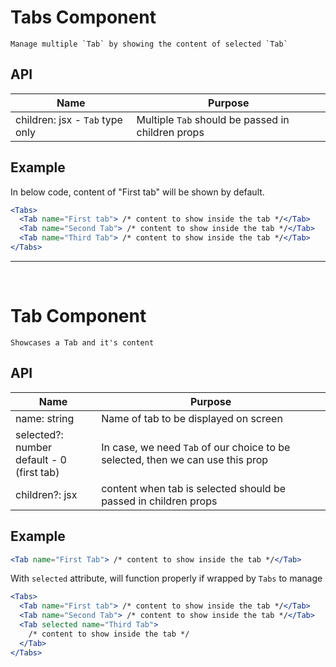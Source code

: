 # Tabs Component

    Manage multiple `Tab` by showing the content of selected `Tab`

## API

| Name                            | Purpose                                           |
| ------------------------------- | ------------------------------------------------- |
| children: jsx - `Tab` type only | Multiple `Tab` should be passed in children props |

## Example

In below code, content of "First tab" will be shown by default.

```jsx
<Tabs>
  <Tab name="First tab"> /* content to show inside the tab */</Tab>
  <Tab name="Second Tab"> /* content to show inside the tab */</Tab>
  <Tab name="Third Tab"> /* content to show inside the tab */</Tab>
</Tabs>
```

---

<br>

# Tab Component

    Showcases a Tab and it's content

## API

| Name                                           | Purpose                                                                        |
| ---------------------------------------------- | ------------------------------------------------------------------------------ |
| name: string                                   | Name of tab to be displayed on screen                                          |
| selected?: number <br> default - 0 (first tab) | In case, we need `Tab` of our choice to be selected, then we can use this prop |
| children?: jsx                                 | content when tab is selected should be passed in children props                |

## Example

```jsx
<Tab name="First Tab"> /* content to show inside the tab */</Tab>
```

With `selected` attribute, will function properly if wrapped by `Tabs` to manage

```jsx
<Tabs>
  <Tab name="First tab"> /* content to show inside the tab */</Tab>
  <Tab name="Second Tab"> /* content to show inside the tab */</Tab>
  <Tab selected name="Third Tab">
    /* content to show inside the tab */
  </Tab>
</Tabs>
```
